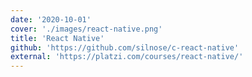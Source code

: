```yaml
---
date: '2020-10-01'
cover: './images/react-native.png'
title: 'React Native'
github: 'https://github.com/silnose/c-react-native'
external: 'https://platzi.com/courses/react-native/'
---
```

